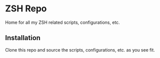 # ZSH Repo

Home for all my ZSH related scripts, configurations, etc.

## Installation

Clone this repo and source the scripts, configurations, etc. as you see fit.
